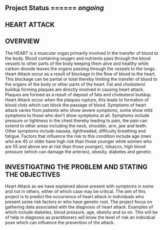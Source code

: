 ## Project Status ====== <i>ongoing</i>

## HEART ATTACK
## OVERVIEW
The HEART is a muscular organ primarily involved in the transfer of blood to the body. Blood containing oxygen and nutrients pass through the blood vessels to other parts of the body keeping them alive and healthy while carbon dioxide leaves the organs passing through the vessels to the lungs.
Heart Attack occur as a result of blockage in the flow of blood to the heart. This blockage can be partial or total thereby limiting the transfer of blood to the organs of the body or other parts of the heart.
Fat and cholesterol buildup forming plaques are directly involved in causing heart attack. Plaques are formed as a result of deposit of fats and cholesterol buildup. Heart Attack occur when the plaques rupture, this leads to formation of blood clots which can block the passage of blood.
Symptoms of heart attack varies from patients who show severe symptoms, some show mild symptoms to those who don’t show symptoms at all. Symptoms include pressure or tightness in the chest thereby leading to pain, the pain can extend to other areas including the neck, shoulder, arm, jaw and teeth. Other symptoms include nausea, lightheaded, difficulty breathing and fatigue.
Factors that influence the risk to this condition include age (men who are 45 or older have high risk than those younger while women who are 55 and above are at risk than those younger), tobacco, high blood pressure (which can damage the arteries), obesity, diabetes and genetic.

## INVESTIGATING THE PROBLEM AND STATING THE OBJECTIVES
Heart Attack as we have explained above present with symptoms in some and not in others, either of which case may be critical. The aim of this project is to predict the occurrence of heart attack in individuals who present some risk factors or who have genetic root.
The project focus on gathering data associated with the diagnosis of heart attack. Examples of which include diabetes, blood pressure, age, obesity and so on.
This will be of help in diagnosis as practitioners will know the level of risk an individual pose which can influence the prevention of the attack.
